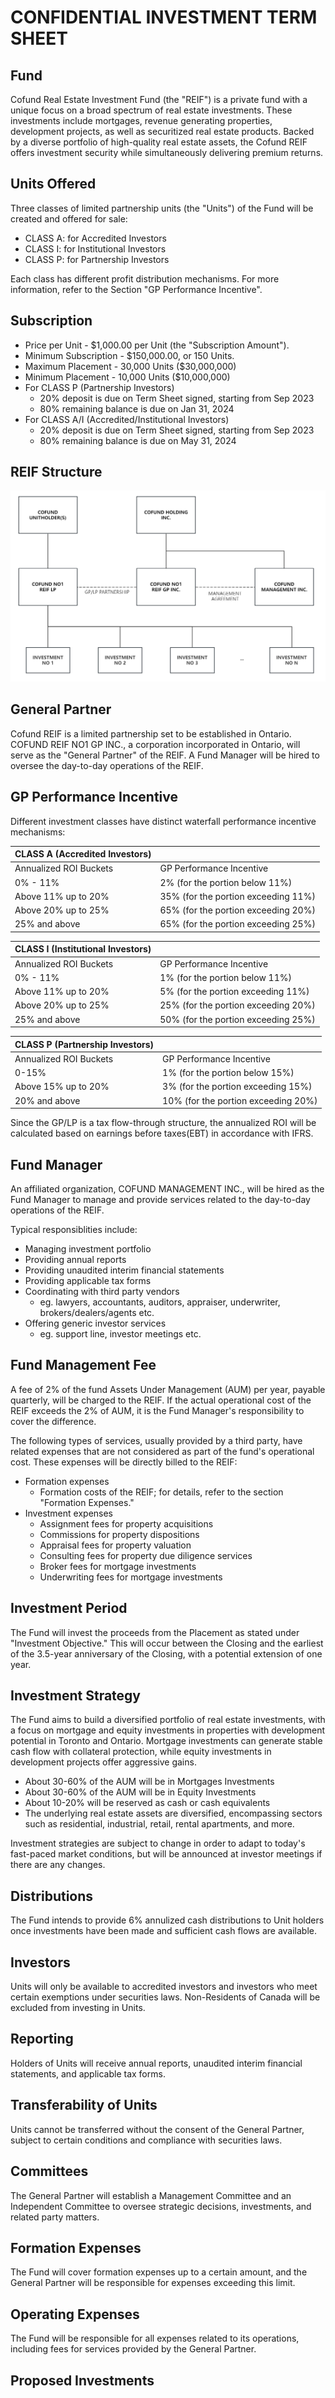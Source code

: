 # CONFIDENTIAL INVESTMENT TERM SHEET

## Fund

Cofund Real Estate Investment Fund (the "REIF") is a private fund with a unique focus on a broad spectrum of real estate investments. These investments include mortgages, revenue generating properties, development projects, as well as securitized real estate products. Backed by a diverse portfolio of high-quality real estate assets, the Cofund REIF offers investment security while simultaneously delivering premium returns.

## Units Offered

Three classes of limited partnership units (the "Units") of the Fund will be created and offered for sale:

- CLASS A: for Accredited Investors
- CLASS I: for Institutional Investors
- CLASS P: for Partnership Investors

Each class has different profit distribution mechanisms. For more information, refer to the Section "GP Performance Incentive".

## Subscription  

- Price per Unit - $1,000.00 per Unit (the "Subscription Amount").
- Minimum Subscription - $150,000.00, or 150 Units.
- Maximum Placement - 30,000 Units ($30,000,000)
- Minimum Placement - 10,000 Units ($10,000,000)
- For CLASS P (Partnership Investors)  
  - 20% deposit is due on Term Sheet signed, starting from Sep 2023
  - 80% remaining balance is due on Jan 31, 2024
- For CLASS A/I (Accredited/Institutional Investors)  
  - 20% deposit is due on Term Sheet signed, starting from Sep 2023
  - 80% remaining balance is due on May 31, 2024

## REIF Structure

![REIF STRUCTURE](https://raw.githubusercontent.com/tinyredinc/notes/master/real_estate/img/reif_struct.png)

## General Partner

Cofund REIF is a limited partnership set to be established in Ontario. COFUND REIF NO1 GP INC., a corporation incorporated in Ontario, will serve as the "General Partner" of the REIF. A Fund Manager will be hired to oversee the day-to-day operations of the REIF.

## GP Performance Incentive

Different investment classes have distinct waterfall performance incentive mechanisms:  

| CLASS A (Accredited Investors) | |
| ----------- | ----------- |  
| Annualized ROI Buckets | GP Performance Incentive |
| 0% - 11% | 2% (for the portion below 11%)|
| Above 11% up to 20% | 35% (for the portion exceeding 11%)|
| Above 20% up to 25% | 65% (for the portion exceeding 20%)|
| 25% and above | 65%  (for the portion exceeding 25%)|

| CLASS I (Institutional Investors) | |
| ----------- | ----------- |  
| Annualized ROI Buckets | GP Performance Incentive |
| 0% - 11% | 1% (for the portion below 11%)|
| Above 11% up to 20% | 5% (for the portion exceeding 11%)|
| Above 20% up to 25% | 25% (for the portion exceeding 20%)|
| 25% and above | 50%  (for the portion exceeding 25%)|

| CLASS P (Partnership Investors) | |
| ----------- | ----------- |  
| Annualized ROI Buckets | GP Performance Incentive |
| 0-15% | 1% (for the portion below 15%)|
| Above 15% up to 20% | 3% (for the portion exceeding 15%)|
| 20% and above | 10%  (for the portion exceeding 20%)|

Since the GP/LP is a tax flow-through structure, the annualized ROI will be calculated based on earnings before taxes(EBT) in accordance with IFRS.

## Fund Manager

An affiliated organization, COFUND MANAGEMENT INC., will be hired as the Fund Manager to manage and provide services related to the day-to-day operations of the REIF.

Typical responsiblities include:

- Managing investment portfolio
- Providing annual reports
- Providing unaudited interim financial statements
- Providing applicable tax forms
- Coordinating with third party vendors  
  - eg. lawyers, accountants, auditors, appraiser, underwriter, brokers/dealers/agents etc.
- Offering generic investor services  
  - eg. support line, investor meetings etc.

## Fund Management Fee

A fee of 2% of the fund Assets Under Management (AUM) per year, payable quarterly, will be charged to the REIF. If the actual operational cost of the REIF exceeds the 2% of AUM, it is the Fund Manager's responsibility to cover the difference.

The following types of services, usually provided by a third party, have related expenses that are not considered as part of the fund's operational cost. These expenses will be directly billed to the REIF:

- Formation expenses
  - Formation costs of the REIF; for details, refer to the section "Formation Expenses."
- Investment expenses  
  - Assignment fees for property acquisitions
  - Commissions for property dispositions
  - Appraisal fees for property valuation
  - Consulting fees for property due diligence services
  - Broker fees for mortgage investments
  - Underwriting fees for mortgage investments
  
## Investment Period

The Fund will invest the proceeds from the Placement as stated under "Investment Objective." This will occur between the Closing and the earliest of the 3.5-year anniversary of the Closing, with a potential extension of one year.

## Investment Strategy

The Fund aims to build a diversified portfolio of real estate investments, with a focus on mortgage and equity investments in properties with development potential in Toronto and Ontario. Mortgage investments can generate stable cash flow with collateral protection, while equity investments in development projects offer aggressive gains.

- About 30-60% of the AUM will be in Mortgages Investments
- About 30-60% of the AUM will be in Equity Investments
- About 10-20% will be reserved as cash or cash equivalents
- The underlying real estate assets are diversified, encompassing sectors such as residential, industrial, retail, rental apartments, and more.

Investment strategies are subject to change in order to adapt to today's fast-paced market conditions, but will be announced at investor meetings if there are any changes.

## Distributions

The Fund intends to provide 6% annulized cash distributions to Unit holders once investments have been made and sufficient cash flows are available.

## Investors

Units will only be available to accredited investors and investors who meet certain exemptions under securities laws. Non-Residents of Canada will be excluded from investing in Units.

## Reporting

Holders of Units will receive annual reports, unaudited interim financial statements, and applicable tax forms.

## Transferability of Units

Units cannot be transferred without the consent of the General Partner, subject to certain conditions and compliance with securities laws.

## Committees

The General Partner will establish a Management Committee and an Independent Committee to oversee strategic decisions, investments, and related party matters.

## Formation Expenses

The Fund will cover formation expenses up to a certain amount, and the General Partner will be responsible for expenses exceeding this limit.

## Operating Expenses

The Fund will be responsible for all expenses related to its operations, including fees for services provided by the General Partner.

## Proposed Investments
